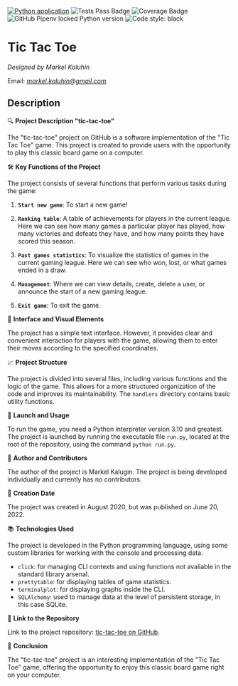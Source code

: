 [![Python application](https://github.com/Markel-Kaluhin/tic-tac-toe/actions/workflows/build.yml/badge.svg?branch=develop)](https://github.com/Markel-Kaluhin/tic-tac-toe/actions/workflows/build.yml)
![Tests Pass Badge](https://img.shields.io/endpoint?url=https://gist.githubusercontent.com/Markel-Kaluhin/e8d23650144c1dd611a941789d52721a/raw/tic-tac-toe__tests_passed.json)
![Coverage Badge](https://img.shields.io/endpoint?url=https://gist.githubusercontent.com/Markel-Kaluhin/e8d23650144c1dd611a941789d52721a/raw/tic-tac-toe__coverage.json)
![GitHub Pipenv locked Python version](https://img.shields.io/github/pipenv/locked/python-version/Markel-Kaluhin/tic-tac-toe)
![Code style: black](https://img.shields.io/badge/code%20style-black-000000.svg)

# Tic Tac Toe
*Designed by Markel Kaluhin*

Email: [_markel.kaluhin@gmail.com_](mailto:markel.kaluhin@gmail.com)

## Description

🔍 **Project Description "tic-tac-toe"**

The "tic-tac-toe" project on GitHub is a software implementation of the "Tic Tac Toe" game. This project is created to provide users with the opportunity to play this classic board game on a computer.

🛠️ **Key Functions of the Project**

The project consists of several functions that perform various tasks during the game:

1. **`Start new game`**: To start a new game!

2. **`Ranking table`**: A table of achievements for players in the current league. Here we can see how many games a particular player has played, how many victories and defeats they have, and how many points they have scored this season.

3. **`Past games statistics`**: To visualize the statistics of games in the current gaming league. Here we can see who won, lost, or what games ended in a draw.

4. **`Management`**: Where we can view details, create, delete a user, or announce the start of a new gaming league.

5. **`Exit game`**: To exit the game.

🌈 **Interface and Visual Elements**

The project has a simple text interface. However, it provides clear and convenient interaction for players with the game, allowing them to enter their moves according to the specified coordinates.

📈 **Project Structure**

The project is divided into several files, including various functions and the logic of the game. This allows for a more structured organization of the code and improves its maintainability.
The `handlers` directory contains basic utility functions.

🚀 **Launch and Usage**

To run the game, you need a Python interpreter version 3.10 and greatest. The project is launched by running the executable file `run.py`, located at the root of the repository, using the command `python run.py`.

👥 **Author and Contributors**

The author of the project is Markel Kalugin. The project is being developed individually and currently has no contributors.

📆 **Creation Date**

The project was created in August 2020, but was published on June 20, 2022.

📚 **Technologies Used**

The project is developed in the Python programming language, using some custom libraries for working with the console and processing data.
* `click`: for managing CLI contexts and using functions not available in the standard library arsenal.
* `prettytable`: for displaying tables of game statistics.
* `terminalplot`: for displaying graphs inside the CLI.
* `SQLAlchemy`: used to manage data at the level of persistent storage, in this case SQLite.

🔗 **Link to the Repository**

Link to the project repository: [tic-tac-toe on GitHub](https://github.com/Markel-Kaluhin/tic-tac-toe).

🌟 **Conclusion**

The "tic-tac-toe" project is an interesting implementation of the "Tic Tac Toe" game, offering the opportunity to enjoy this classic board game right on your computer.
